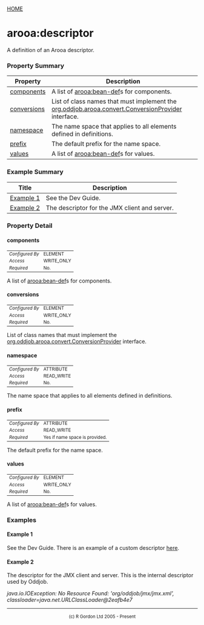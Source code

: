 [HOME](../../../../README.md)
# arooa:descriptor

A definition of an Arooa descriptor.

### Property Summary

| Property | Description |
| -------- | ----------- |
| [components](#propertycomponents) | A list of [arooa:bean-def](../../../../org/oddjob/arooa/deploy/BeanDefinitionBean.md)s for components. | 
| [conversions](#propertyconversions) | List of class names that must implement the [org.oddjob.arooa.convert.ConversionProvider](http://rgordon.co.uk/oddjob/1.6.0/api/org/oddjob/arooa/convert/ConversionProvider.html) interface. | 
| [namespace](#propertynamespace) | The name space that applies to all elements defined in definitions. | 
| [prefix](#propertyprefix) | The default prefix for the name space. | 
| [values](#propertyvalues) | A list of [arooa:bean-def](../../../../org/oddjob/arooa/deploy/BeanDefinitionBean.md)s for values. | 


### Example Summary

| Title | Description |
| ----- | ----------- |
| [Example 1](#example1) | See the Dev Guide. |
| [Example 2](#example2) | The descriptor for the JMX client and server. |


### Property Detail
#### components <a name="propertycomponents"></a>

<table style='font-size:smaller'>
      <tr><td><i>Configured By</i></td><td>ELEMENT</td></tr>
      <tr><td><i>Access</i></td><td>WRITE_ONLY</td></tr>
      <tr><td><i>Required</i></td><td>No.</td></tr>
</table>

A list of [arooa:bean-def](../../../../org/oddjob/arooa/deploy/BeanDefinitionBean.md)s for components.

#### conversions <a name="propertyconversions"></a>

<table style='font-size:smaller'>
      <tr><td><i>Configured By</i></td><td>ELEMENT</td></tr>
      <tr><td><i>Access</i></td><td>WRITE_ONLY</td></tr>
      <tr><td><i>Required</i></td><td>No.</td></tr>
</table>

List of class names that must implement
the [org.oddjob.arooa.convert.ConversionProvider](http://rgordon.co.uk/oddjob/1.6.0/api/org/oddjob/arooa/convert/ConversionProvider.html) interface.

#### namespace <a name="propertynamespace"></a>

<table style='font-size:smaller'>
      <tr><td><i>Configured By</i></td><td>ATTRIBUTE</td></tr>
      <tr><td><i>Access</i></td><td>READ_WRITE</td></tr>
      <tr><td><i>Required</i></td><td>No.</td></tr>
</table>

The name space that applies to
all elements defined in definitions.

#### prefix <a name="propertyprefix"></a>

<table style='font-size:smaller'>
      <tr><td><i>Configured By</i></td><td>ATTRIBUTE</td></tr>
      <tr><td><i>Access</i></td><td>READ_WRITE</td></tr>
      <tr><td><i>Required</i></td><td>Yes if name space is provided.</td></tr>
</table>

The default prefix for the name space.

#### values <a name="propertyvalues"></a>

<table style='font-size:smaller'>
      <tr><td><i>Configured By</i></td><td>ELEMENT</td></tr>
      <tr><td><i>Access</i></td><td>WRITE_ONLY</td></tr>
      <tr><td><i>Required</i></td><td>No.</td></tr>
</table>

A list of [arooa:bean-def](../../../../org/oddjob/arooa/deploy/BeanDefinitionBean.md)s for values.


### Examples
#### Example 1 <a name="example1"></a>

See the Dev Guide. There is an example of a custom descriptor
<a href="http://rgordon.co.uk/projects/oddjob/devguide/oddballs.html">here</a>.

#### Example 2 <a name="example2"></a>

The descriptor for the JMX client and server. This is the internal descriptor
used by Oddjob.


_java.io.IOException: No Resource Found: 'org/oddjob/jmx/jmx.xml', classloader=java.net.URLClassLoader@2eafb4e7_


-----------------------

<div style='font-size: smaller; text-align: center;'>(c) R Gordon Ltd 2005 - Present</div>
